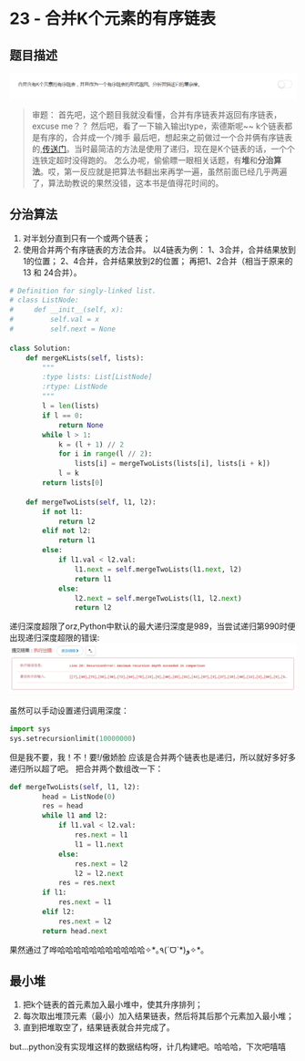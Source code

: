 # 23 - 合并K个元素的有序链表

## 题目描述
![problem](images/23.png)

>审题：
首先吧，这个题目我就没看懂，合并有序链表并返回有序链表，excuse me？？
然后吧，看了一下输入输出type，索德斯呢~~ k个链表都是有序的，合并成一个/摊手
最后吧，想起来之前做过一个合并俩有序链表的,[传送门](https://leetcode-cn.com/problems/merge-two-sorted-lists/description/)。当时最简洁的方法是使用了递归，现在是K个链表的话，一个个连铁定超时没得跑的。
怎么办呢，偷偷瞟一眼相关话题，有**堆**和**分治算法**。哎，第一反应就是把算法书翻出来再学一遍，虽然前面已经几乎两遍了，算法助教说的果然没错，这本书是值得花时间的。


## 分治算法
1. 对半划分直到只有一个或两个链表；
2. 使用合并两个有序链表的方法合并。
以4链表为例：
	1、3合并，合并结果放到1的位置；
	2、4合并，合并结果放到2的位置；
	再把1、2合并（相当于原来的13 和 24合并）。
```python
# Definition for singly-linked list.
# class ListNode:
#     def __init__(self, x):
#         self.val = x
#         self.next = None

class Solution:
    def mergeKLists(self, lists):
        """
        :type lists: List[ListNode]
        :rtype: ListNode
        """
        l = len(lists)
        if l == 0:
            return None
        while l > 1:
            k = (l + 1) // 2
            for i in range(l // 2):
                lists[i] = mergeTwoLists(lists[i], lists[i + k])
            l = k
        return lists[0]

    def mergeTwoLists(self, l1, l2):
        if not l1:
            return l2
        elif not l2:
            return l1
        else:
            if l1.val < l2.val:
                l1.next = self.mergeTwoLists(l1.next, l2)
                return l1
            else:
                l2.next = self.mergeTwoLists(l1, l2.next)
                return l2
```
递归深度超限了orz,Python中默认的最大递归深度是989，当尝试递归第990时便出现递归深度超限的错误:
![error](images/error.png)

虽然可以手动设置递归调用深度：
```python
import sys
sys.setrecursionlimit(10000000)
```
但是我不要，我！不！要!/傲娇脸
应该是合并两个链表也是递归，所以就好多好多递归所以超了吧。
把合并两个数组改一下：
```python
def mergeTwoLists(self, l1, l2):
        head = ListNode(0)
        res = head
        while l1 and l2:
            if l1.val < l2.val:
                res.next = l1
                l1 = l1.next
            else:
                res.next = l2
                l2 = l2.next
            res = res.next
        if l1:
            res.next = l1
        elif l2:
            res.next = l2
        return head.next
```
果然通过了哗哈哈哈哈哈哈哈哈哈哈哈✧\*｡٩(ˊᗜˋ*)و✧*｡


## 最小堆
1. 把k个链表的首元素加入最小堆中，使其升序排列；
2. 每次取出堆顶元素（最小）加入结果链表，然后将其后那个元素加入最小堆；
3. 直到把堆取空了，结果链表就合并完成了。

but...python没有实现堆这样的数据结构呀，计几构建吧。哈哈哈，下次吧嘻嘻
```python

```